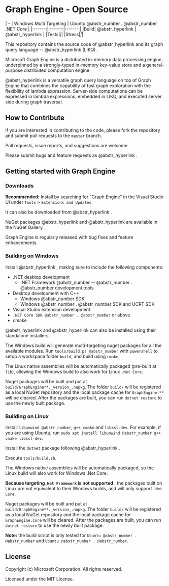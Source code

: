 # Graph Engine - Open Source

| - | Windows Multi Targeting | Ubuntu @abstr_number . @abstr_number .NET Core | |:------:|:------:|:------:| |Build| @abstr_hyperlink | @abstr_hyperlink | |Tests|_|_| |Stress|_|_|

This repository contains the source code of @abstr_hyperlink and its graph query language -- @abstr_hyperlink (LIKQ).

Microsoft Graph Engine is a distributed in-memory data processing engine, underpinned by a strongly-typed in-memory key-value store and a general-purpose distributed computation engine.

@abstr_hyperlink is a versatile graph query language on top of Graph Engine that combines the capability of fast graph exploration with the flexibility of lambda expression. Server-side computations can be expressed in lambda expressions, embedded in LIKQ, and executed server side during graph traversal.

## How to Contribute

If you are interested in contributing to the code, please fork the repository and submit pull requests to the `master` branch.

Pull requests, issue reports, and suggestions are welcome.

Please submit bugs and feature requests as @abstr_hyperlink .

## Getting started with Graph Engine

### Downloads

**Recommended:** Install by searching for "Graph Engine" in the Visual Studio UI under `Tools` > `Extensions and Updates`

It can also be downloaded from @abstr_hyperlink .

NuGet packages @abstr_hyperlink and @abstr_hyperlink are available in the NuGet Gallery.

Graph Engine is regularly released with bug fixes and feature enhancements.

### Building on Windows

Install @abstr_hyperlink , making sure to include the following components:

  * .NET desktop development 
    * .NET Framework @abstr_number -- @abstr_number . @abstr_number development tools
  * Desktop development with C++ 
    * Windows @abstr_number SDK
    * Windows @abstr_number . @abstr_number SDK and UCRT SDK
  * Visual Studio extension development
  * `.NET Core SDK @abstr_number . @abstr_number` or above
  * cmake



@abstr_hyperlink and @abstr_hyperlink can also be installed using their standalone installers.

The Windows build will generate multi-targeting nuget packages for all the available modules. Run `tools/build.ps @abstr_number` with `powershell` to setup a workspace folder `build`, and build using `cmake`.

The Linux native assemblies will be automatically packaged (pre-built at `lib`), allowing the Windows build to also work for Linux `.Net Core`.

Nuget packages will be built and put at `build/GraphEngine**._version_.nupkg`. The folder `build/` will be registered as a local NuGet repository and the local package cache for `GraphEngine.**` will be cleared. After the packages are built, you can run `dotnet restore` to use the newly built package.

### Building on Linux

Install `libunwind @abstr_number`, `g++`, `cmake` and `libssl-dev`. For example, if you are using Ubuntu, run `sudo apt install libunwind @abstr_number g++ cmake libssl-dev`.

Install the `dotnet` package following @abstr_hyperlink .

Execute `tools/build.sh`.

The Windows native assemblies will be automatically packaged, so the Linux build will also work for Windows .Net Core.

**Because targeting`.Net Framework` is not supported** , the packages built on Linux are not equivalent to their Windows builds, and will only support `.Net Core`.

Nuget packages will be built and put at `build/GraphEngine**._version_.nupkg`. The folder `build/` will be registered as a local NuGet repository and the local package cache for `GraphEngine.Core` will be cleared. After the packages are built, you can run `dotnet restore` to use the newly built package.

**Note:** the build script is only tested for `Ubuntu @abstr_number . @abstr_number` and `Ubuntu @abstr_number . @abstr_number`.

## License

Copyright (c) Microsoft Corporation. All rights reserved.

Licensed under the MIT License.
